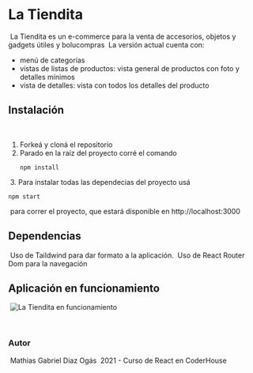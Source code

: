 # La Tiendita
​
La Tiendita es un e-commerce para la venta de accesorios, objetos y gadgets útiles y bolucompras
​
La versión actual cuenta con:
​
- menú de categorías
- vistas de listas de productos: vista general de productos con foto y detalles mínimos
- vista de detalles: vista con todos los detalles del producto
​
## Instalación
​
1. Forkeá y cloná el repositorio
​
2. Parado en la raíz del proyecto corré el comando 
​
   ```
   npm install
   ```
​
   3. Para instalar todas las dependecias del proyecto usá 
​
   ```
   npm start
   ```
​
    para correr el proyecto, que estará disponible en http://localhost:3000
​
​
​
## Dependencias
​
Uso de Taildwind para dar formato a la aplicación.
​
Uso de React Router Dom para la navegación
​
​
​
## Aplicación en funcionamiento
​
![La Tiendita en funcionamiento](https://user-images.githubusercontent.com/11366256/140181978-fbda0c3b-f560-48f2-8e5d-cdcc8d9bfe0f.gif)

​
### Autor
​
Mathias Gabriel Diaz Ogás
​
 2021 - Curso de React en CoderHouse
